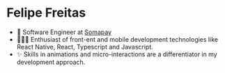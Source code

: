  # Felipe Freitas

- 🏢 Software Engineer at [Somapay](https://somapay.com.br/)
- 👨🏻‍💻 Enthusiast of front-ent and mobile development technologies like React Native, React, Typescript and Javascript.
- ✨ Skills in animations and micro-interactions are a differentiator in my development approach.


